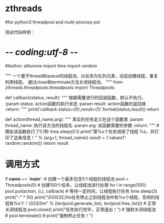 # zthreads
#for python3 threadpool and multi-process pol

测试代码样例：

# -*- coding:utf-8 -*-
#Author: allisnone
import time
import random

"""
一个基于thread和queue的线程池，以任务为队列元素，动态创建线程，重复利用线程，
通过close和terminate方法关闭线程池。
"""
from zthreads.threadpools.threadpools import Threadpools


def callback(status, result):
    """
    根据需要进行的回调函数，默认不执行。
    :param status: action函数的执行状态
    :param result: action函数的返回值
    :return:
    """
    print('callback status={0},result={1}'.format(status,result))
    return 

 
 
def action(thread_name,arg):
    """
    真实的任务定义在这个函数里
    :param thread_name: 执行该方法的线程名
    :param arg: 该函数需要的参数
    :return:
    """
    # 模拟该函数执行了0.1秒
    time.sleep(0.1)
    print("第%s个任务调用了线程 %s，并打印了这条信息！" % (arg+1, thread_name))
    result = {'values1': random.random()}
    return result
 
# 调用方式
if __name__ == '__main__':
    # 创建一个最多包含5个线程的线程池
    pool = Threadpools(5)
    # 创建100个任务，让线程池进行处理
    for i in range(100):
        pool.put(action, (i,), callback)
    # 等待一定时间，让线程执行任务
    time.sleep(3)
    print("-" * 50)
    print("\033[32;0m任务停止之前线程池中有%s个线程，空闲的线程有%s个！\033[0m"
          % (len(pool.generate_list), len(pool.free_list)))
    # 正常关闭线程池
    pool.close()
    print("任务执行完毕，正常退出！")
    # 强制关闭线程池
    # pool.terminate()
    # print("强制停止任务！")

 
